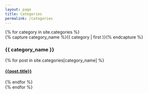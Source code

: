 ```yaml
---
layout: page
title: Categories
permalink: /categories
---
```

<div id="archives">
   {% for category in site.categories %}
       <div class="archive-group">
           {% capture category_name %}{{ category | first }}{% endcapture %}
           <div id="#{{ category_name | slugize }}"></div>
           <p></p>
           <h3 class="category-head">{{ category_name }}</h3>
           <a name="{{ category_name | slugize }}"></a>
           {% for post in site.categories[category_name] %}
           <article class="archive-item">
             <h4><a href="{{ site.baseurl }}{{ post.url }}">{{post.title}}</a></h4>
           </article>
           {% endfor %}
       </div>
   {% endfor %}
</div>
